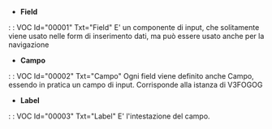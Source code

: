 - **Field**

 :  : VOC Id="00001" Txt="Field"
E' un componente di input, che solitamente viene usato nelle form di inserimento dati, ma può essere usato anche per la navigazione


- **Campo**

 :  : VOC Id="00002" Txt="Campo"
Ogni field viene definito anche Campo, essendo in pratica un campo di input. Corrisponde alla istanza di V3FOGOG


- **Label**

 :  : VOC Id="00003" Txt="Label"
E' l'intestazione del campo.
